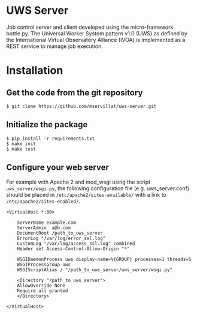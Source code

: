 
UWS Server
==========
Job control server and client developed using the micro-framework
bottle.py. The Universal Worker System pattern v1.0 (UWS) as defined
by the International Virtual Observatory Alliance (IVOA) is implemented
as a REST service to manage job execution.

Installation
============

Get the code from the git repository
------------------------------------
    $ git clone https://github.com/mservillat/uws-server.git

Initialize the package
----------------------
    $ pip install -r requirements.txt
    $ make init
    $ make test

Configure your web server
-------------------------
For example with Apache 2 and mod_wsgi using the script `uws_server/wsgi.py`, 
the following configuration file (e.g. uws_server.conf) should be placed in 
`/etc/apache2/sites-available/` with a link to `/etc/apache2/sites-enabled/`.

    <VirtualHost *:80>
    
        ServerName example.com
        ServerAdmin  a@b.com
        DocumentRoot /path_to_uws_server
        ErrorLog "/var/log/error_ssl.log"
        CustomLog "/var/log/access_ssl.log" combined
        Header set Access-Control-Allow-Origin "*"  
              
        WSGIDaemonProcess uws display-name=%{GROUP} processes=1 threads=5
        WSGIProcessGroup uws
        WSGIScriptAlias / "/path_to_uws_server/uws_server/wsgi.py"

        <Directory "/path_to_uws_server">
        AllowOverride None
        Require all granted
        </Directory>
        
    </VirtualHost>